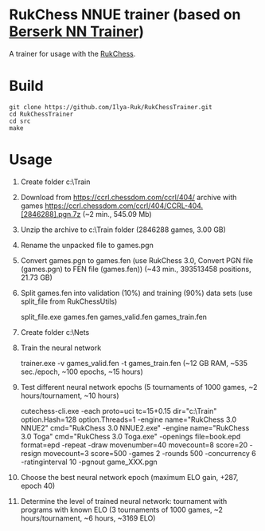 # RukChess NNUE trainer (based on [Berserk NN Trainer](https://github.com/jhonnold/berserk-trainer))
A trainer for usage with the [RukChess](https://github.com/Ilya-Ruk/RukChess).

# Build
    git clone https://github.com/Ilya-Ruk/RukChessTrainer.git
    cd RukChessTrainer
    cd src
    make

# Usage
1. Create folder c:\Train
2. Download from https://ccrl.chessdom.com/ccrl/404/ archive with games https://ccrl.chessdom.com/ccrl/404/CCRL-404.[2846288].pgn.7z (~2 min., 545.09 Mb)
3. Unzip the archive to c:\Train folder (2846288 games, 3.00 GB)
4. Rename the unpacked file to games.pgn
5. Convert games.pgn to games.fen (use RukChess 3.0, Convert PGN file (games.pgn) to FEN file (games.fen)) (~43 min., 393513458 positions, 21.73 GB)
6. Split games.fen into validation (10%) and training (90%) data sets (use split_file from RukChessUtils)

    split_file.exe games.fen games_valid.fen games_train.fen

7. Create folder c:\Nets
8. Train the neural network

    trainer.exe -v games_valid.fen -t games_train.fen (~12 GB RAM, ~535 sec./epoch, ~100 epochs, ~15 hours)

9. Test different neural network epochs (5 tournaments of 1000 games, ~2 hours/tournament, ~10 hours)

    cutechess-cli.exe -each proto=uci tc=15+0.15 dir="c:\Train" option.Hash=128 option.Threads=1 -engine name="RukChess 3.0 NNUE2" cmd="RukChess 3.0 NNUE2.exe" -engine name="RukChess 3.0 Toga" cmd="RukChess 3.0 Toga.exe" -openings file=book.epd format=epd -repeat -draw movenumber=40 movecount=8 score=20 -resign movecount=3 score=500 -games 2 -rounds 500 -concurrency 6 -ratinginterval 10 -pgnout game_XXX.pgn

10. Choose the best neural network epoch (maximum ELO gain, +287, epoch 40)
11. Determine the level of trained neural network: tournament with programs with known ELO (3 tournaments of 1000 games, ~2 hours/tournament, ~6 hours, ~3169 ELO)

